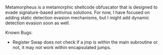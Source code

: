 Metamorpheus is a metamorphic shellcode obfuscator that is designed to evade signature-based antivirus solutions. For now, I have focused on adding static detection evasion mechanisms, but I might add dynamic detection evasion soon as well.

Known Bugs: 
- Register Swap does not check if a jmp is within the main subroutine or not, it may not work within encapsulated jumps.

